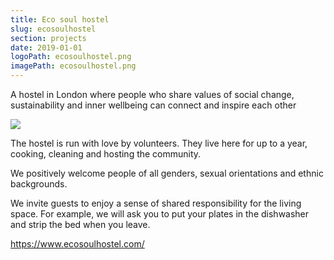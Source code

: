 ```yaml
---
title: Eco soul hostel
slug: ecosoulhostel
section: projects
date: 2019-01-01
logoPath: ecosoulhostel.png
imagePath: ecosoulhostel.png
---
```

A hostel in London where people who share values of social change, sustainability and inner wellbeing can connect and inspire each other

<img src="/images/ecosoulhostel.png">

The hostel is run with love by volunteers. They live here for up to a year, cooking, cleaning and hosting the community.

We positively welcome people of all genders, sexual orientations and ethnic backgrounds.

We invite guests to enjoy a sense of shared responsibility for the living space. For example, we  will ask you to put your plates in the dishwasher and strip the bed when you leave.

https://www.ecosoulhostel.com/
